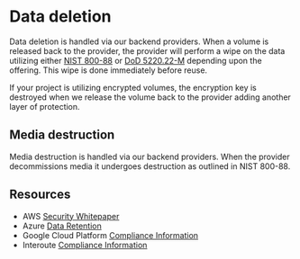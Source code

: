 # Data deletion

Data deletion is handled via our backend providers. When a volume is released back to the provider, the provider will perform a wipe on the data utilizing either [NIST 800-88](https://csrc.nist.gov/publications/detail/sp/800-88/rev-1/final) or [DoD 5220.22-M](http://www.dss.mil/documents/odaa/nispom2006-5220.pdf) depending upon the offering. This wipe is done immediately before reuse.

If your project is utilizing encrypted volumes, the encryption key is destroyed when we release the volume back to the provider adding another layer of protection.

## Media destruction

Media destruction is handled via our backend providers. When the provider decommissions media it undergoes destruction as outlined in NIST 800-88.

## Resources

* AWS [Security Whitepaper](https://d1.awsstatic.com/whitepapers/Security/AWS_Security_Whitepaper.pdf)
* Azure [Data Retention](https://www.microsoft.com/en-us/trustcenter/privacy/you-own-your-data)
* Google Cloud Platform [Compliance Information](https://cloud.google.com/security/compliance/)
* Interoute [Compliance Information](https://www.interoute.com/about-us/security-compliance)

